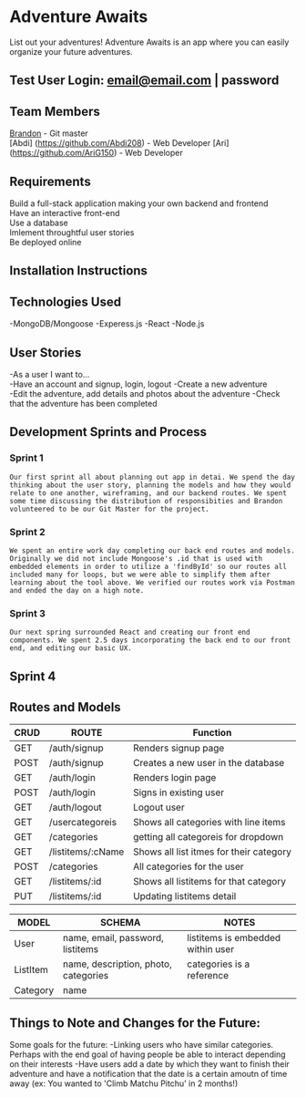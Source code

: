 # Adventure Awaits 
  List out your adventures! Adventure Awaits is an app where you can easily organize your future adventures. 

## Test User Login: email@email.com | password

## Team Members
[Brandon](https://github.com/Brandon205) - Git master  
[Abdi] (https://github.com/Abdi208) - Web Developer 
[Ari] (https://github.com/AriG150) - Web Developer     

## Requirements
Build a full-stack application making your own backend and frontend   
Have an interactive front-end   
Use a database  
Imlement throughtful user stories   
Be deployed online  

## Installation Instructions 

## Technologies Used 
  -MongoDB/Mongoose
  -Experess.js
  -React
  -Node.js

## User Stories 
-As a user I want to...  
  -Have an account and signup, login, logout
  -Create a new adventure   
    -Edit the adventure, add details and photos about the adventure
    -Check that the adventure has been completed

## Development Sprints and Process 
  ### Sprint 1 
    Our first sprint all about planning out app in detai. We spend the day thinking about the user story, planning the models and how they would relate to one another, wireframing, and our backend routes. We spent some time discussing the distribution of responsibities and Brandon volunteered to be our Git Master for the project. 
  
  ### Sprint 2 
    We spent an entire work day completing our back end routes and models. Originally we did not include Mongoose's .id that is used with embedded elements in order to utilize a 'findById' so our routes all included many for loops, but we were able to simplify them after learning about the tool above. We verified our routes work via Postman and ended the day on a high note. 

  ### Sprint 3 
    Our next spring surrounded React and creating our front end components. We spent 2.5 days incorporating the back end to our front end, and editing our basic UX. 

  ## Sprint 4 

## Routes and Models 
| CRUD | ROUTE | Function |
| ---- | ----- | -------- |
| GET  | /auth/signup | Renders signup page | 
| POST | /auth/signup | Creates a new user in the database | 
| GET | /auth/login | Renders login page | 
| POST | /auth/login | Signs in existing user | 
| GET | /auth/logout | Logout user | 
| GET | /usercategoreis | Shows all categories with line items | 
| GET | /categories | getting all categoreis for dropdown |
| GET | /listitems/:cName | Shows all list itmes for their category |
| POST | /categories | All categories for the user  |
| GET | /listitems/:id | Shows all listitems for that category |
| PUT | /listitems/:id | Updating listitems detail | 



| MODEL | SCHEMA | NOTES | 
| ----- | ------ | ------------ |
| User | name, email, password, listitems | listitems is embedded within user | 
| ListItem | name, description, photo, categories |  categories is a reference | 
| Category | name | 


## Things to Note and Changes for the Future:
  Some goals for the future:
    -Linking users who have similar categories. Perhaps with the end goal of having people be able to interact depending on their interests
    -Have users add a date by which they want to finish their adventure and have a notification that the date is a certain amoutn of time away (ex: You wanted to 'Climb Matchu Pitchu' in 2 months!) 




